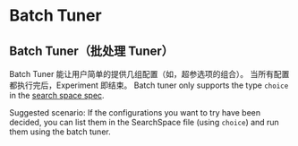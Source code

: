 # Batch Tuner

## Batch Tuner（批处理 Tuner）

Batch Tuner 能让用户简单的提供几组配置（如，超参选项的组合）。 当所有配置都执行完后，Experiment 即结束。 Batch tuner only supports the type `choice` in the [search space spec](../Tutorial/SearchSpaceSpec.md).

Suggested scenario: If the configurations you want to try have been decided, you can list them in the SearchSpace file (using `choice`) and run them using the batch tuner.